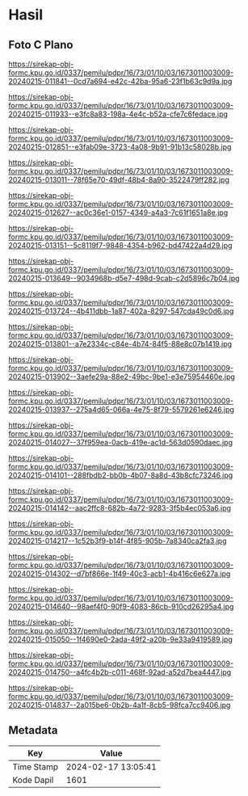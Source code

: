 # Hasil

## Foto C Plano

https://sirekap-obj-formc.kpu.go.id/0337/pemilu/pdpr/16/73/01/10/03/1673011003009-20240215-011841--0cd7a694-e42c-42ba-95a6-23f1b63c9d9a.jpg

https://sirekap-obj-formc.kpu.go.id/0337/pemilu/pdpr/16/73/01/10/03/1673011003009-20240215-011933--e3fc8a83-198a-4e4c-b52a-cfe7c6fedace.jpg

https://sirekap-obj-formc.kpu.go.id/0337/pemilu/pdpr/16/73/01/10/03/1673011003009-20240215-012851--e3fab09e-3723-4a08-9b91-91b13c58028b.jpg

https://sirekap-obj-formc.kpu.go.id/0337/pemilu/pdpr/16/73/01/10/03/1673011003009-20240215-013011--78f65e70-49df-48b4-8a90-3522479ff282.jpg

https://sirekap-obj-formc.kpu.go.id/0337/pemilu/pdpr/16/73/01/10/03/1673011003009-20240215-012627--ac0c36e1-0157-4349-a4a3-7c61f1651a8e.jpg

https://sirekap-obj-formc.kpu.go.id/0337/pemilu/pdpr/16/73/01/10/03/1673011003009-20240215-013151--5c8119f7-9848-4354-b962-bd47422a4d29.jpg

https://sirekap-obj-formc.kpu.go.id/0337/pemilu/pdpr/16/73/01/10/03/1673011003009-20240215-013649--9034968b-d5e7-498d-9cab-c2d5896c7b04.jpg

https://sirekap-obj-formc.kpu.go.id/0337/pemilu/pdpr/16/73/01/10/03/1673011003009-20240215-013724--4b411dbb-1a87-402a-8297-547cda49c0d6.jpg

https://sirekap-obj-formc.kpu.go.id/0337/pemilu/pdpr/16/73/01/10/03/1673011003009-20240215-013801--a7e2334c-c84e-4b74-84f5-88e8c07b1419.jpg

https://sirekap-obj-formc.kpu.go.id/0337/pemilu/pdpr/16/73/01/10/03/1673011003009-20240215-013902--3aefe29a-88e2-49bc-9be1-e3e75954460e.jpg

https://sirekap-obj-formc.kpu.go.id/0337/pemilu/pdpr/16/73/01/10/03/1673011003009-20240215-013937--275a4d65-066a-4e75-8f79-5579261e6246.jpg

https://sirekap-obj-formc.kpu.go.id/0337/pemilu/pdpr/16/73/01/10/03/1673011003009-20240215-014027--37f959ea-0acb-419e-ac1d-563d0590daec.jpg

https://sirekap-obj-formc.kpu.go.id/0337/pemilu/pdpr/16/73/01/10/03/1673011003009-20240215-014101--288fbdb2-bb0b-4b07-8a8d-43b8cfc73246.jpg

https://sirekap-obj-formc.kpu.go.id/0337/pemilu/pdpr/16/73/01/10/03/1673011003009-20240215-014142--aac2ffc8-682b-4a72-9283-3f5b4ec053a6.jpg

https://sirekap-obj-formc.kpu.go.id/0337/pemilu/pdpr/16/73/01/10/03/1673011003009-20240215-014217--1c52b3f9-b14f-4f85-905b-7a8340ca2fa3.jpg

https://sirekap-obj-formc.kpu.go.id/0337/pemilu/pdpr/16/73/01/10/03/1673011003009-20240215-014302--d7bf866e-1f49-40c3-acb1-4b416c6e627a.jpg

https://sirekap-obj-formc.kpu.go.id/0337/pemilu/pdpr/16/73/01/10/03/1673011003009-20240215-014640--98aef4f0-90f9-4083-86cb-910cd26295a4.jpg

https://sirekap-obj-formc.kpu.go.id/0337/pemilu/pdpr/16/73/01/10/03/1673011003009-20240215-015050--1f4690e0-2ada-49f2-a20b-9e33a9419589.jpg

https://sirekap-obj-formc.kpu.go.id/0337/pemilu/pdpr/16/73/01/10/03/1673011003009-20240215-014750--a4fc4b2b-c011-468f-92ad-a52d7bea4447.jpg

https://sirekap-obj-formc.kpu.go.id/0337/pemilu/pdpr/16/73/01/10/03/1673011003009-20240215-014837--2a015be6-0b2b-4a1f-8cb5-98fca7cc9406.jpg


## Metadata

| Key        | Value               |
| ---------- | ------------------- |
| Time Stamp | 2024-02-17 13:05:41 |
| Kode Dapil | 1601                |



